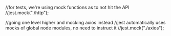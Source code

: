 //for tests, we're using mock functions as to not hit the API
//jest.mock("./http");

//going one level higher and mocking axios instead
//jest automatically uses mocks of global node modules, no need to instruct it
//jest.mock("./axios");
